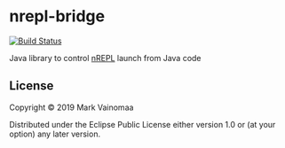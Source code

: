 # nrepl-bridge

[![Build Status](https://travis-ci.org/mikroskeem/nrepl-bridge.svg?branch=master)](https://travis-ci.org/mikroskeem/nrepl-bridge)

Java library to control [nREPL](https://github.com/nrepl/nrepl) launch from Java code

## License

Copyright © 2019 Mark Vainomaa

Distributed under the Eclipse Public License either version 1.0 or (at
your option) any later version.
